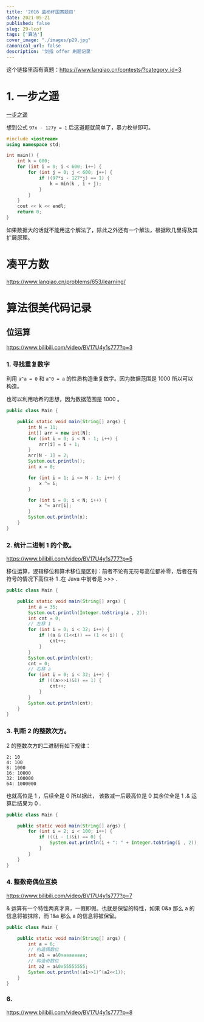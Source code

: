 ```yaml
---
title: '2016 蓝桥杯国赛题目'
date: 2021-05-21
published: false
slug: 29-lcof
tags: ['算法']
cover_image: "./images/p29.jpg"
canonical_url: false
description: '剑指 offer 刷题记录'
---
```


这个链接里面有真题：https://www.lanqiao.cn/contests/?category_id=3 

# 1. 一步之遥

[一步之遥](https://www.lanqiao.cn/problems/652/learning/)

想到公式 `97x - 127y = 1` 后这道题就简单了，暴力枚举即可。

```cpp
#include <iostream>
using namespace std;

int main() {
    int k = 600;
    for (int i = 0; i < 600; i++) {
        for (int j = 0; j < 600; j++) {
            if ((97*i - 127*j) == 1) {
                k = min(k , i + j);
            }
        }
    }
    cout << k << endl;
    return 0;
}
```

如果数据大的话就不能用这个解法了，除此之外还有一个解法，根据欧几里得及其扩展原理。

# 凑平方数

https://www.lanqiao.cn/problems/653/learning/


# 算法很美代码记录

## 位运算

https://www.bilibili.com/video/BV17U4y1s777?p=3

### 1. 寻找重复数字

利用 `a^a = 0` 和 `a^0 = a` 的性质构造重复数字。因为数据范围是 1000 所以可以构造。

也可以利用哈希的思想，因为数据范围是 1000 。

```java
public class Main {

    public static void main(String[] args) {
        int N = 11;
        int[] arr = new int[N];
        for (int i = 0; i < N - 1; i++) {
            arr[i] = i + 1;
        }
        arr[N - 1] = 2;
        System.out.println();
        int x = 0;

        for (int i = 1; i <= N - 1; i++) {
            x ^= i;
        }

        for (int i = 0; i < N; i++) {
            x ^= arr[i];
        }
        System.out.println(x);
    }
}
```

### 2. 统计二进制 1 的个数。

https://www.bilibili.com/video/BV17U4y1s777?p=5

移位运算，逻辑移位和算术移位是区别：前者不论有无符号高位都补零，后者在有符号的情况下高位补 1 .在 Java 中前者是 >>> .

```java
public class Main {

    public static void main(String[] args) {
        int a = 35;
        System.out.println(Integer.toString(a , 2));
        int cnt = 0;
        // 左移 1
        for (int i = 0; i < 32; i++) {
            if ((a & (1<<i)) == (1 << i)) {
                cnt++;
            }
        }
        System.out.println(cnt);
        cnt = 0;
        // 右移 a
        for (int i = 0; i < 32; i++) {
            if (((a>>>i)&1) == 1) {
                cnt++;
            }
        }
        System.out.println(cnt);
    }
}
```

### 3. 判断 2 的整数次方。

2 的整数次方的二进制有如下规律：

    2: 10
    4: 100
    8: 1000
    16: 10000
    32: 100000
    64: 1000000

也就高位是 1 ，后续全是 0 所以据此， 该数减一后最高位是 0 其余位全是 1 .& 运算后结果为 0 .

```java
public class Main {

    public static void main(String[] args) {
        for (int i = 2; i < 100; i++) {
            if (((i - 1)&i) == 0) {
                System.out.println(i + ": " + Integer.toString(i , 2));
            }
        }
    }
}
```

### 4. 整数奇偶位互换

https://www.bilibili.com/video/BV17U4y1s777?p=7

& 运算有一个特性两真才真，一假即假。也就是保留的特性，如果 0&a 那么 a 的信息将被抹除，而 1&a 那么 a 的信息将被保留。

```java
public class Main {

    public static void main(String[] args) {
        int a = 6;
        // 构造偶数位
        int a1 = a&0xaaaaaaaa;
        // 构造奇数位
        int a2 = a&0x55555555;
        System.out.println((a1>>1)^(a2<<1));
    }
}
```

### 6. 
https://www.bilibili.com/video/BV17U4y1s777?p=8